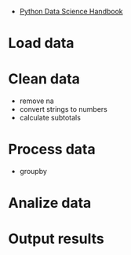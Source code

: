 * [Python Data Science Handbook](https://jakevdp.github.io/PythonDataScienceHandbook/)

# Load data
# Clean data
* remove na
* convert strings to numbers
* calculate subtotals
# Process data
* groupby
# Analize data
# Output results
